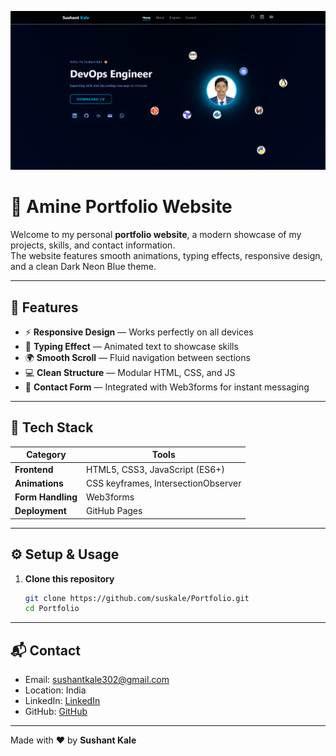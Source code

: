 ![Portfolio Screenshot](cp.png)

# 🌌 Amine Portfolio Website

Welcome to my personal **portfolio website**, a modern showcase of my projects, skills, and contact information.  
The website features smooth animations, typing effects, responsive design, and a clean Dark Neon Blue theme.


---

## 🚀 Features

- ⚡ **Responsive Design** — Works perfectly on all devices  
- 🎨 **Typing Effect** — Animated text to showcase skills  
- 🌍 **Smooth Scroll** — Fluid navigation between sections  
- 💻 **Clean Structure** — Modular HTML, CSS, and JS  
- 📧 **Contact Form** — Integrated with Web3forms for instant messaging  

---

## 🧠 Tech Stack

| Category | Tools |
|-----------|--------|
| **Frontend** | HTML5, CSS3, JavaScript (ES6+) |
| **Animations** | CSS keyframes, IntersectionObserver |
| **Form Handling** | Web3forms |
| **Deployment** | GitHub Pages |

---

## ⚙️ Setup & Usage

1. **Clone this repository**
   ```bash
   git clone https://github.com/suskale/Portfolio.git
   cd Portfolio
   
---

## 📬 Contact

- Email: sushantkale302@gmail.com   
- Location: India  
- LinkedIn: [LinkedIn](https://www.linkedin.com/in/sushant-kale-677441237/)  
- GitHub: [GitHub](https://github.com/suskale)  

---

Made with ❤️ by **Sushant Kale**
